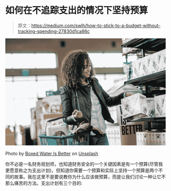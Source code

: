 # 如何在不追踪支出的情况下坚持预算

> 原文：<https://medium.com/swlh/how-to-stick-to-a-budget-without-tracking-spending-27830d1ca86c>

![](img/d5762837e9afcaa383fad26cbcd6db45.png)

Photo by [Boxed Water Is Better](https://unsplash.com/@boxedwater?utm_source=medium&utm_medium=referral) on [Unsplash](https://unsplash.com?utm_source=medium&utm_medium=referral)

你不必是一名财务规划师，也知道财务安全的一个关键因素是有一个预算(尽管我更愿意称之为支出计划)，但知道你需要一个预算和实际上坚持一个预算是两个不同的故事。我在这里不是要说教你为什么应该做预算，而是让我们讨论一种让它不那么痛苦的方法。支出计划有三个目的: